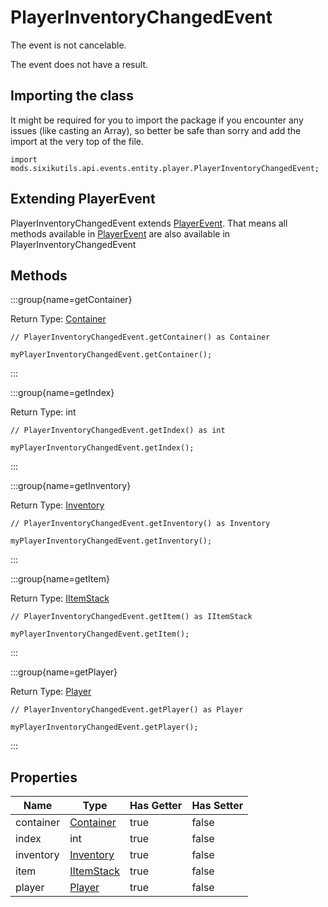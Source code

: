 # PlayerInventoryChangedEvent

The event is not cancelable.

The event does not have a result.

## Importing the class

It might be required for you to import the package if you encounter any issues (like casting an Array), so better be safe than sorry and add the import at the very top of the file.
```zenscript
import mods.sixikutils.api.events.entity.player.PlayerInventoryChangedEvent;
```


## Extending PlayerEvent

PlayerInventoryChangedEvent extends [PlayerEvent](/forge/api/event/entity/player/PlayerEvent). That means all methods available in [PlayerEvent](/forge/api/event/entity/player/PlayerEvent) are also available in PlayerInventoryChangedEvent

## Methods

:::group{name=getContainer}

Return Type: [Container](/mods/sixikutils/utils/world/ExpandContainer)

```zenscript
// PlayerInventoryChangedEvent.getContainer() as Container

myPlayerInventoryChangedEvent.getContainer();
```

:::

:::group{name=getIndex}

Return Type: int

```zenscript
// PlayerInventoryChangedEvent.getIndex() as int

myPlayerInventoryChangedEvent.getIndex();
```

:::

:::group{name=getInventory}

Return Type: [Inventory](/mods/sixikutils/utils/entity/type/player/inventory/ExpandInventory)

```zenscript
// PlayerInventoryChangedEvent.getInventory() as Inventory

myPlayerInventoryChangedEvent.getInventory();
```

:::

:::group{name=getItem}

Return Type: [IItemStack](/vanilla/api/item/IItemStack)

```zenscript
// PlayerInventoryChangedEvent.getItem() as IItemStack

myPlayerInventoryChangedEvent.getItem();
```

:::

:::group{name=getPlayer}

Return Type: [Player](/mods/sixikutils/utils/entity/type/player/ExpandPlayer)

```zenscript
// PlayerInventoryChangedEvent.getPlayer() as Player

myPlayerInventoryChangedEvent.getPlayer();
```

:::


## Properties

|   Name    |                                       Type                                       | Has Getter | Has Setter |
|-----------|----------------------------------------------------------------------------------|------------|------------|
| container | [Container](/mods/sixikutils/utils/world/ExpandContainer)                        | true       | false      |
| index     | int                                                                              | true       | false      |
| inventory | [Inventory](/mods/sixikutils/utils/entity/type/player/inventory/ExpandInventory) | true       | false      |
| item      | [IItemStack](/vanilla/api/item/IItemStack)                                       | true       | false      |
| player    | [Player](/mods/sixikutils/utils/entity/type/player/ExpandPlayer)                 | true       | false      |

